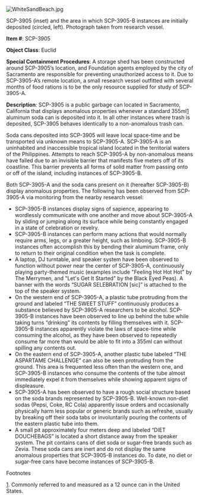 ![WhiteSandBeach.jpg](http://scp-wiki.wdfiles.com/local--files/scp-3905/WhiteSandBeach.jpg)

SCP-3905 (inset) and the area in which SCP-3905-B instances are initially deposited (circled, left). Photograph taken from research vessel.

**Item #**: SCP-3905

**Object Class**: Euclid

**Special Containment Procedures**: A storage shed has been constructed around SCP-3905’s location, and Foundation agents employed by the city of Sacramento are responsible for preventing unauthorized access to it. Due to SCP-3905-A’s remote location, a small research vessel outfitted with several months of food rations is to be the only resource supplied for study of SCP-3905-A.

**Description**: SCP-3905 is a public garbage can located in Sacramento, California that displays anomalous properties whenever a standard 355ml[1](javascript:;) aluminum soda can is deposited into it. In all other instances where trash is deposited, SCP-3905 behaves identically to a non-anomalous trash can.

Soda cans deposited into SCP-3905 will leave local space-time and be transported via unknown means to SCP-3905-A. SCP-3905-A is an uninhabited and inaccessible tropical island located in the territorial waters of the Philippines. Attempts to reach SCP-3905-A by non-anomalous means have failed due to an invisible barrier that manifests five meters off of its coastline. This barrier prevents all forms of solid matter from passing onto or off of the island, including instances of SCP-3905-B.

Both SCP-3905-A and the soda cans present on it (hereafter SCP-3905-B) display anomalous properties. The following has been observed from SCP-3905-A via monitoring from the nearby research vessel:

*   SCP-3905-B instances display signs of sapience, appearing to wordlessly communicate with one another and move about SCP-3905-A by sliding or jumping along its surface while being constantly engaged in a state of celebration or revelry.
*   SCP-3905-B instances can perform many actions that would normally require arms, legs, or a greater height, such as limboing. SCP-3905-B instances often accomplish this by bending their aluminum frame, only to return to their original condition when the task is complete.
*   A laptop, DJ turntable, and speaker system have been observed to function without power near the center of SCP-3905-A, continuously playing party-themed music (examples include "Feeling Hot Hot Hot" by The Merrymen, and "Let's Get It Started" by the Black Eyed Peas). A banner with the words “SUGAR SELEBRATION \[sic\]” is attached to the top of the speaker system.
*   On the western end of SCP-3905-A, a plastic tube protruding from the ground and labeled “THE SWEET STUFF” continuously produces a substance believed by SCP-3905-A researchers to be alcohol. SCP-3905-B instances have been observed to line up behind the tube while taking turns “drinking” its contents by filling themselves with it. SCP-3905-B instances apparently violate the laws of space-time while consuming the alcohol, as they have been observed to repeatedly consume far more than would be able to fit into a 355ml can without spilling any contents out.
*   On the eastern end of SCP-3905-A, another plastic tube labeled “THE ASPARTAME CHALLENGE” can also be seen protruding from the ground. This area is frequented less often than the western one, and SCP-3905-B instances who consume the contents of the tube almost immediately expel it from themselves while showing apparent signs of displeasure.
*   SCP-3905-A has been observed to have a rough social structure based on the soda brands represented by SCP-3905-B. Well-known non-diet sodas (Pepsi, Coke, RC Cola) apparently issue orders and occasionally physically harm less popular or generic brands such as refreshe, usually by breaking off their soda tabs or involuntarily pouring the contents of the eastern plastic tube into them.
*   A small pit approximately four meters deep and labeled “DIET DOUCHEBAGS” is located a short distance away from the speaker system. The pit contains cans of diet soda or sugar-free brands such as Zevia. These soda cans are inert and do not display the same anomalous properties that SCP-3905-B instances do. To date, no diet or sugar-free cans have become instances of SCP-3905-B.

Footnotes

[1](javascript:;). Commonly referred to and measured as a 12 ounce can in the United States.